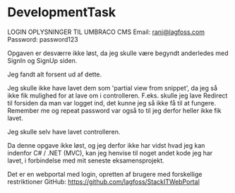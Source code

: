 # DevelopmentTask


LOGIN OPLYSNINGER TIL UMBRACO CMS
Email: rani@lagfoss.com
Password: password123

Opgaven er desværre ikke løst, da jeg skulle være begyndt anderledes med SignIn og SignUp siden.

Jeg fandt alt forsent ud af dette.

Jeg skulle ikke have lavet dem som 'partial view from snippet', da jeg så ikke fik mulighed for
at lave om i controlleren. F.eks. skulle jeg lave Redirect til forsiden da man var logget ind, det
kunne jeg så ikke få til at fungere. Remember me og repeat password var også to til jeg derfor heller
ikke fik lavet.

Jeg skulle selv have lavet controlleren.

Da denne opgave ikke løst, og jeg derfor ikke har vidst hvad jeg kan indenfor C# / .NET (MVC), kan jeg henvise
til noget andet kode jeg har lavet, i forbindelse med mit seneste eksamensprojekt.

Det er en webportal med login, opretten af brugere med forskellige restriktioner
GitHub: https://github.com/lagfoss/StackITWebPortal